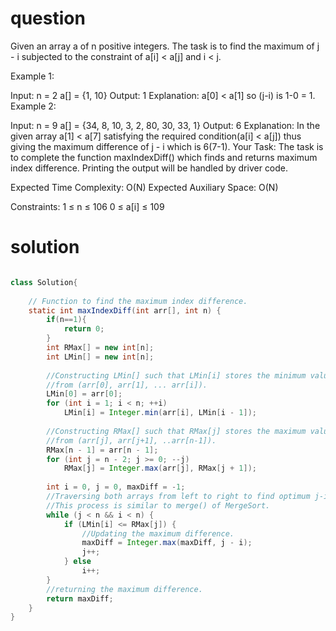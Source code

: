 # question

Given an array a of n positive integers. The task is to find the maximum of j - i subjected to the constraint of a[i] < a[j] and i < j.

Example 1:

Input:
n = 2
a[] = {1, 10}
Output:
1
Explanation:
a[0] < a[1] so (j-i) is 1-0 = 1.
Example 2:

Input:
n = 9
a[] = {34, 8, 10, 3, 2, 80, 30, 33, 1}
Output:
6
Explanation:
In the given array a[1] < a[7] satisfying the required condition(a[i] < a[j]) thus giving the maximum difference of j - i which is 6(7-1).
Your Task:
The task is to complete the function maxIndexDiff() which finds and returns maximum index difference. Printing the output will be handled by driver code. 

Expected Time Complexity: O(N)
Expected Auxiliary Space: O(N)

Constraints:
1 ≤ n ≤ 106
0 ≤ a[i] ≤ 109

# solution

```java

class Solution{
    
    // Function to find the maximum index difference.
    static int maxIndexDiff(int arr[], int n) { 
        if(n==1){
            return 0;
        }
        int RMax[] = new int[n]; 
        int LMin[] = new int[n]; 
        
        //Constructing LMin[] such that LMin[i] stores the minimum value 
        //from (arr[0], arr[1], ... arr[i]).
        LMin[0] = arr[0];
        for (int i = 1; i < n; ++i) 
            LMin[i] = Integer.min(arr[i], LMin[i - 1]);
            
        //Constructing RMax[] such that RMax[j] stores the maximum value 
        //from (arr[j], arr[j+1], ..arr[n-1]). 
        RMax[n - 1] = arr[n - 1]; 
        for (int j = n - 2; j >= 0; --j)
            RMax[j] = Integer.max(arr[j], RMax[j + 1]); 
            
        int i = 0, j = 0, maxDiff = -1; 
        //Traversing both arrays from left to right to find optimum j-i.
        //This process is similar to merge() of MergeSort.
        while (j < n && i < n) { 
            if (LMin[i] <= RMax[j]) { 
                //Updating the maximum difference.
                maxDiff = Integer.max(maxDiff, j - i); 
                j++; 
            } else
                i++;
        }
        //returning the maximum difference.
        return maxDiff; 
    }
}

``` 